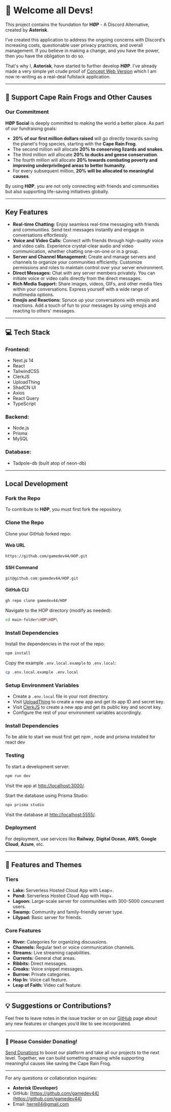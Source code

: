 # 👋 Welcome all Devs!

This project contains the foundation for **HØP** - A Discord Alternative, created by **Asterisk**.

I’ve created this application to address the ongoing concerns with Discord's increasing costs, questionable user privacy practices, and overall management. If you believe in making a change, and you have the power, then you have the obligation to do so. 

That's why I, **Asterisk**, have started to further develop **HØP**. I’ve already made a very simple yet crude proof of [Concept Web Version](https://hop-socialize.w3spaces.com/) which I am now re-writing as a real-deal fullstack application.

---

## 🐸 Support Cape Rain Frogs and Other Causes

### Our Commitment
**HØP Social** is deeply committed to making the world a better place. As part of our fundraising goals:
- **20% of our first million dollars raised** will go directly towards saving the planet's frog species, starting with the **Cape Rain Frog**.
- The second million will allocate **20% to conserving lizards and snakes**.
- The third million will allocate **20% to ducks and geese conservation**.
- The fourth million will allocate **20% towards combating poverty and improving underprivileged areas to better humanity**.
- For every subsequent million, **20% will be allocated to meaningful causes**.

By using **HØP**, you are not only connecting with friends and communities but also supporting life-saving initiatives globally.

---

## Key Features

- **Real-time Chatting:** Enjoy seamless real-time messaging with friends and communities. Send text messages instantly and engage in conversations effortlessly.
- **Voice and Video Calls:** Connect with friends through high-quality voice and video calls. Experience crystal-clear audio and video communication, whether chatting one-on-one or in a group.
- **Server and Channel Management:** Create and manage servers and channels to organize your communities efficiently. Customize permissions and roles to maintain control over your server environment.
- **Direct Messages:** Chat with any server members privately. You can initiate voice or video calls directly from the direct messages.
- **Rich Media Support:** Share images, videos, GIFs, and other media files within your conversations. Express yourself with a wide range of multimedia options.
- **Emojis and Reactions:** Spruce up your conversations with emojis and reactions. Add a touch of fun to your messages by using emojis and reacting to others' messages.

---

## 💻 Tech Stack

### **Frontend:**
- Next.js 14
- React
- TailwindCSS
- ClerkJS
- UploadThing
- ShadCN UI
- Axios
- React Query
- TypeScript

### **Backend:**
- Node.js
- Prisma
- MySQL

### **Database:**
- Tadpole-db (built atop of neon-db)

---

## Local Development

### Fork the Repo
To contribute to **HØP**, you must first fork the repository.

### Clone the Repo
Clone your GitHub forked repo:

#### Web URL
```sh
https://github.com/gamedev44/HOP.git
```

#### SSH Command
```sh
git@github.com:gamedev44/HOP.git
```

#### GitHub CLI
```bash
gh repo clone gamedev44/HOP
```

Navigate to the HOP directory (modify as needed):
```sh
cd main-folder\HOP\HOP\
```

### Install Dependencies
Install the dependencies in the root of the repo:
```sh
npm install
```

Copy the example `.env.local.example` to `.env.local`:
```sh
cp .env.local.example .env.local
```

### Setup Environment Variables
- Create a `.env.local` file in your root directory.
- Visit [UploadThing](https://uploadthing.com/dashboard) to create a new app and get its app ID and secret key.
- Visit [ClerkJS](https://clerk.com/docs/references/javascript/overview) to create a new app and get its public key and secret key.
- Configure the rest of your environment variables accordingly.

### Install Dependencies 
To be able to start we must first get npm , node and prisma installed for react dev 



### Testing
To start a development server:
```sh
npm run dev
```
Visit the app at [http://localhost:3000/](http://localhost:3000/).

Start the database using Prisma Studio:
```sh
npx prisma studio
```
Visit the database at [http://localhost:5555/](http://localhost:5555/).

### Deployment
For deployment, use services like **Railway**, **Digital Ocean**, **AWS**, **Google Cloud**, **Azure**, etc.

---

## 🌟 Features and Themes

### **Tiers**
- **Lake:** Serverless Hosted Cloud App with Leap+.
- **Pond:** Serverless Hosted Cloud App with Hop+.
- **Lagoon:** Large-scale server for communities with 300-5000 concurrent users.
- **Swamp:** Community and family-friendly server type.
- **Lilypad:** Basic server for friends.

### **Core Features**
- **River:** Categories for organizing discussions.
- **Channels:** Regular text or voice communication channels.
- **Streams:** Live streaming capabilities.
- **Currents:** General chat areas.
- **Ribbits:** Direct messages.
- **Croaks:** Voice snippet messages.
- **Burrow:** Private categories.
- **Hop In:** Voice call feature.
- **Leap of Faith:** Video call feature.

---

## 💡 Suggestions or Contributions?
Feel free to leave notes in the issue tracker or on our [GitHub](https://github.com/gamedev44/HOP) page about any new features or changes you’d like to see incorporated.

---

### 📣 Please Consider Donating!
[Send Donations](https://www.patreon.com/iu_pgd/membership) to boost our platform and take all our projects to the next level. Together, we can build something amazing while supporting meaningful causes like saving the Cape Rain Frog.

---

For any questions or collaboration inquiries:
- **Asterisk (Developer)**
- GitHub: [https://github.com/gamedev44](https://github.com/gamedev44)
- Email: [herrell4@gmail.com](mailto:herrell4@gmail.com)
```

